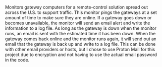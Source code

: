 Monitors gateway computers for a remote-control solution spread out across the U.S. to support traffic. This monitor pings the gateways at a set amount of time to make sure they are online. If a gateway goes down or becomes unavailable, the monitor will send an email alert and write the information to a log file. As long as the gateway is down when the monitor runs, an email is sent with the estimated time it has been down. When the gateway comes back online and the monitor runs again, it will send out an email that the gateway is back up and write to a log file. This can be done with other email providers or hosts, but I chose to use Proton Mail for this project due to encryption and not having to use the actual email password in the code. 
